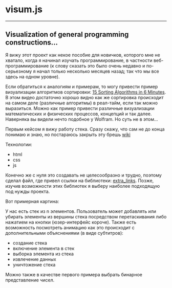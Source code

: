 # visum.js

****

## Visualization of general programming constructions...

Я вижу этот проект как некое пособие для новичков, которого мне не хватало, когда я начинал изучать программирование, в частности веб-программирование (к слову сказать это было очень недавно и по-серьезному я начал только несколько месяцев назад; так что мы все здесь на одном уровне).

Если обратиться к аналогиям и примерам, то могу привести пример визуализации алгоритмов сортировки: [15 Sorting Algorithms in 6 Minutes](https://youtu.be/kPRA0W1kECg). В этом видео достаточно хорошо видно как же сортировка происходит на самом деле (различные алгоритмы) в реал-тайм, если так можно выразиться. Можно как пример привести различные визуализации математических и физических процессов, концепций и так далее. Наверняка вы видели нечто подобное у Wolfram. Но суть не в этом...

Первым кейсом я вижу работу стека. Сразу скажу, что сам не до конца понимаю и знаю, но постараюсь закрыть эту брешь 
[wiki](https://ru.wikipedia.org/wiki/%D0%A1%D1%82%D0%B5%D0%BA "Стек")

Технологии:

- html
- css
- js

Конечно же с нуля это создавать не целесообразно и трудно, поэтому сделал файл, где привел ссылки на библиотеки: [extra_links](extra_links.md). Позже, изучив возможности этих библиотек я выберу наиболее подходящую под нужды проекта.

Вот примерная картина:

У нас есть стек из n элементов. Пользователь может добавлять или убирать элементы из вершины стека посредством перетаскивания либо нажатием на кнопки (юзер-интерфейс короче). Также есть возможность посмотреть анимацию как это происходит с дополнительными объяснениями (в виде субтитров):

- создание стека
- включение элемента в стек
- выборка элемента из стека
- извлечение данных
- уничтожение стека

Можно также в качестве первого примера выбрать бинарное представление чисел.